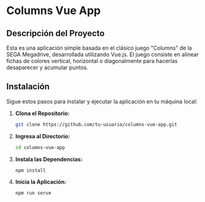 # Columns Vue App

## Descripción del Proyecto

Esta es una aplicación simple basada en el clásico juego "Columns" de la SEGA Megadrive, desarrollada utilizando Vue.js. El juego consiste en alinear fichas de colores vertical, horizontal o diagonalmente para hacerlas desaparecer y acumular puntos.

## Instalación

Sigue estos pasos para instalar y ejecutar la aplicación en tu máquina local:

1. **Clona el Repositorio:**

   ```bash
   git clone https://github.com/tu-usuario/columns-vue-app.git
   ```

2. **Ingresa al Directorio:**

   ```bash
   cd columns-vue-app
   ```

3. **Instala las Dependencias:**

   ```bash
   npm install
   ```

4. **Inicia la Aplicación:**

   ```bash
   npm run serve
   ```
